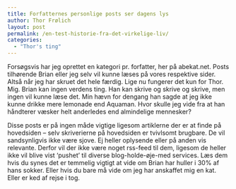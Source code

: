 ```yaml
---
title: Forfatternes personlige posts ser dagens lys
author: Thor Frølich
layout: post
permalink: /en-test-historie-fra-det-virkelige-liv/
categories:
  - "Thor's ting"
---
```

Forsøgsvis har jeg oprettet en kategori pr. forfatter, her på abekat.net. Posts tilhørende Brian eller jeg selv vil kunne læses på vores respektive sider. Altså når jeg har skruet det hele færdig. Lige nu fungerer det kun for Thor. Mig. Brian kan ingen verdens ting. Han kan skrive og skrive og skrive, men ingen vil kunne læse det. Min hævn for dengang han sagde at jeg ikke kunne drikke mere lemonade end Aquaman. Hvor skulle jeg vide fra at han håndterer væsker helt anderledes end almindelige mennesker?

Disse posts er på ingen måde vigtige ligesom artiklerne der er at finde på hovedsiden – selv skriverierne på hovedsiden er tvivlsomt brugbare. De vil sandsynligvis ikke være sjove. Ej heller oplysende eller på anden vis relevante. Derfor vil der ikke være noget rss-feed til dem, ligesom de heller ikke vil blive vist ‘pushet’ til diverse blog-holde-øje-med services. Læs dem hvis du synes det er temmelig vigtigt at vide om Brian har huller i 30% af hans sokker. Eller hvis du bare må vide om jeg har anskaffet mig en kat. Eller er ked af rejse i tog.